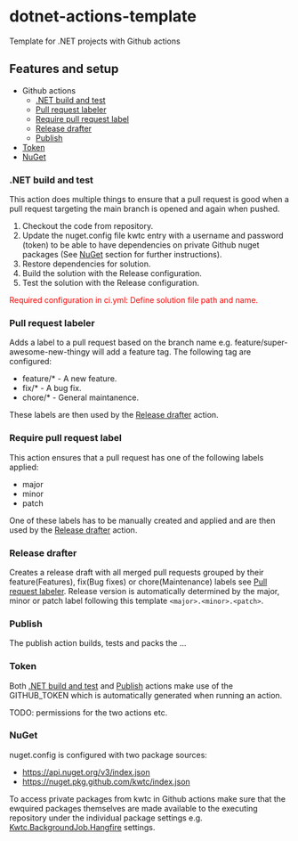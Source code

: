 # dotnet-actions-template
Template for .NET projects with Github actions

## Features and setup
- Github actions
    - [.NET build and test](#dotnet)
    - [Pull request labeler](#pr-lebeler)
    - [Require pull request label](#pr-require-label)
    - [Release drafter](#release-drafter)
    - [Publish](#publish)
- [Token](#token)
- [NuGet](#nuget)

### <a name="dotnet"></a>.NET build and test
This action does multiple things to ensure that a pull request is good when a pull request targeting the main branch is opened and again when pushed.

1. Checkout the code from repository.
2. Update the nuget.config file kwtc entry with a username and password (token) to be able to have dependencies on private Github nuget packages (See [NuGet](#nuget) section for further instructions).
3. Restore dependencies for solution.
4. Build the solution with the Release configuration.
5. Test the solution with the Release configuration.

<p style="color:red">Required configuration in ci.yml: Define solution file path and name.</p>

### <a name="pr-labeler"></a>Pull request labeler
Adds a label to a pull request based on the branch name e.g. feature/super-awesome-new-thingy will add a feature tag. The following tag are configured:
- feature/* - A new feature.
- fix/* - A bug fix.
- chore/* - General maintanence.

These labels are then used by the [Release drafter](#release-drafter) action.

### <a name="require-pr-label"></a>Require pull request label
This action ensures that a pull request has one of the following labels applied:
- major
- minor 
- patch 

One of these labels has to be manually created and applied and are then used by the [Release drafter](#release-drafter) action.

### <a name="release-drafter"></a>Release drafter
Creates a release draft with all merged pull requests grouped by their feature(Features), fix(Bug fixes) or chore(Maintenance) labels see [Pull request labeler](#pr-lebeler). Release version is automatically determined by the major, minor or patch label following this template `<major>.<minor>.<patch>`.

### <a name="publish"></a>Publish
The publish action builds, tests and packs the ...

### <a name="token"></a>Token
Both [.NET build and test](#dotnet) and [Publish](#publish) actions make use of the GITHUB_TOKEN which is automatically generated when running an action. 

TODO: permissions for the two actions etc.

### <a name="nuget"></a>NuGet
nuget.config is configured with two package sources:
- https://api.nuget.org/v3/index.json
- https://nuget.pkg.github.com/kwtc/index.json

To access private packages from kwtc in Github actions make sure that the ewquired packages themselves are made available to the executing repository under the individual package settings e.g. [Kwtc.BackgroundJob.Hangfire](https://github.com/users/kwtc/packages/nuget/Kwtc.BackgroundJob.Hangfire/settings) settings.
